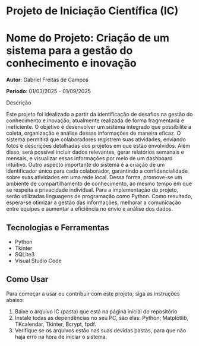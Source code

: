 # Projeto de Iniciação Científica (IC) #

# **Nome do Projeto**: Criação de um sistema para a gestão do conhecimento e inovação # 

**Autor**: Gabriel Freitas de Campos

**Período**: 01/03/2025 - 01/09/2025  

Descrição

Este projeto foi idealizado a partir da identificação de desafios na gestão do conhecimento e inovação, atualmente realizada de forma fragmentada e ineficiente. O objetivo é desenvolver um sistema integrado que possibilite a coleta, organização e análise dessas informações de maneira eficaz. O sistema permitirá que colaboradores registrem suas atividades, enviando fotos e descrições detalhadas dos projetos em que estão envolvidos. Além disso, será possível incluir dados relevantes, gerar relatórios semanais e mensais, e visualizar essas informações por meio de um dashboard intuitivo. Outro aspecto importante do sistema é a criação de um identificador único para cada colaborador, garantindo a confidencialidade sobre suas atividades em uma rede local. Dessa forma, promove-se um ambiente de compartilhamento de conhecimento, ao mesmo tempo em que se respeita a privacidade individual. Para a implementação do projeto, serão utilizadas linguagens de programação como Python. Como resultado, espera-se otimizar a gestão das informações, melhorar a comunicação entre equipes e aumentar a eficiência no envio e análise dos dados.

## Tecnologias e Ferramentas

- Python
- Tkinter
- SQLite3
- Visual Studio Code

## Como Usar

Para começar a usar ou contribuir com este projeto, siga as instruções abaixo:

1. Baixe o arquivo IC (pasta) que está na página inicial do repositório
2. Instale todas as dependências no seu PC, são elas: Python; Matplotlib, TKcalendar, Tkinter, Bcrypt, fpdf.
3. Verifique se os arquivos estão nas suas devidas pastas, para que não haja erro na hora de iniciar o sistema.
